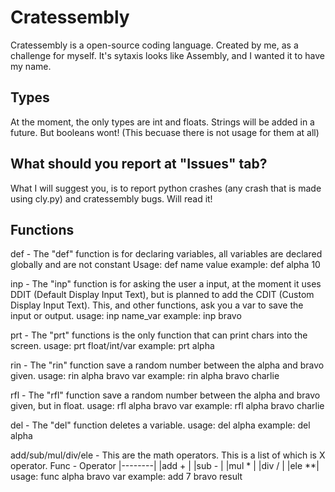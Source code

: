 # Cratessembly
Cratessembly is a open-source coding language. Created by me, as a challenge for myself. It's sytaxis looks like Assembly, and I wanted it to have my name.

## Types
At the moment, the only types are int and floats. Strings will be added in a future. But booleans wont! (This becuase there is not usage for them at all)

## What should you report at "Issues" tab?
What I will suggest you, is to report python crashes (any crash that is made using cly.py) and cratessembly bugs. Will read it!

## Functions

def -
The "def" function is for declaring variables, all variables are declared globally and are not constant
Usage:
def name value
example:
def alpha 10

inp -
The "inp" function is for asking the user a input, at the moment it uses DDIT (Default Display Input Text), but is planned to add the CDIT (Custom Display Input Text). This, and other functions, ask you a var to save the input or output.
usage:
inp name_var
example:
inp bravo

prt -
The "prt" functions is the only function that can print chars into the screen.
usage:
prt float/int/var
example:
prt alpha

rin -
The "rin" function save a random number between the alpha and bravo given.
usage:
rin alpha bravo var
example:
rin alpha bravo charlie

rfl -
The "rfl" function save a random number between the alpha and bravo given, but in float.
usage:
rfl alpha bravo var
example:
rfl alpha bravo charlie

del -
The "del" function deletes a variable.
usage:
del alpha
example:
del alpha

add/sub/mul/div/ele -
This are the math operators. This is a list of which is X operator.
Func - Operator
|--------|
|add   + |
|sub   - |
|mul   * | 
|div   / |
|ele   **|
usage:
func alpha bravo var
example:
add 7 bravo result

